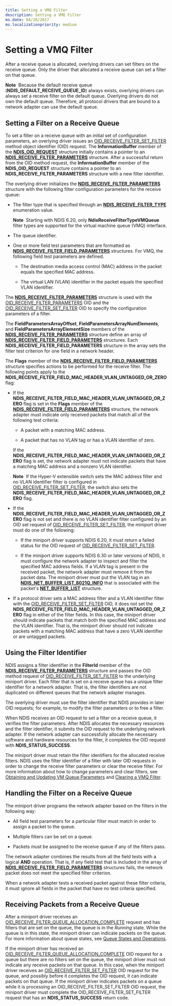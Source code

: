 ```yaml
---
title: Setting a VMQ Filter
description: Setting a VMQ Filter
ms.date: 04/20/2017
ms.localizationpriority: medium
---
```


# Setting a VMQ Filter


After a receive queue is allocated, overlying drivers can set filters on the receive queue. Only the driver that allocated a receive queue can set a filter on that queue.

**Note**  Because the default receive queue (**NDIS\_DEFAULT\_RECEIVE\_QUEUE\_ID**) always exists, overlying drivers can always set a receive filter on the default queue. Overlying drivers do not own the default queue. Therefore, all protocol drivers that are bound to a network adapter can use the default queue.

 

## Setting a Filter on a Receive Queue


To set a filter on a receive queue with an initial set of configuration parameters, an overlying driver issues an [OID\_RECEIVE\_FILTER\_SET\_FILTER](./oid-receive-filter-set-filter.md) method object identifier (OID) request. The **InformationBuffer** member of the [**NDIS\_OID\_REQUEST**](/windows-hardware/drivers/ddi/ndis/ns-ndis-_ndis_oid_request) structure initially contains a pointer to an [**NDIS\_RECEIVE\_FILTER\_PARAMETERS**](/windows-hardware/drivers/ddi/ntddndis/ns-ntddndis-_ndis_receive_filter_parameters) structure. After a successful return from the OID method request, the **InformationBuffer** member of the **NDIS\_OID\_REQUEST** structure contains a pointer to an **NDIS\_RECEIVE\_FILTER\_PARAMETERS** structure with a new filter identifier.

The overlying driver initializes the [**NDIS\_RECEIVE\_FILTER\_PARAMETERS**](/windows-hardware/drivers/ddi/ntddndis/ns-ntddndis-_ndis_receive_filter_parameters) structure with the following filter configuration parameters for the receive queue:

-   The filter type that is specified through an [**NDIS\_RECEIVE\_FILTER\_TYPE**](/windows-hardware/drivers/ddi/ntddndis/ne-ntddndis-_ndis_receive_filter_type) enumeration value.

    **Note**  Starting with NDIS 6.20, only **NdisReceiveFilterTypeVMQueue** filter types are supported for the virtual machine queue (VMQ) interface.

     

-   The queue identifier.

-   One or more field test parameters that are formatted as [**NDIS\_RECEIVE\_FILTER\_FIELD\_PARAMETERS**](/windows-hardware/drivers/ddi/ntddndis/ns-ntddndis-_ndis_receive_filter_field_parameters) structures. For VMQ, the following field test parameters are defined.

    -   The destination media access control (MAC) address in the packet equals the specified MAC address.

    -   The virtual LAN (VLAN) identifier in the packet equals the specified VLAN identifier.

The [**NDIS\_RECEIVE\_FILTER\_PARAMETERS**](/windows-hardware/drivers/ddi/ntddndis/ns-ntddndis-_ndis_receive_filter_parameters) structure is used with the [OID\_RECEIVE\_FILTER\_PARAMETERS](./oid-receive-filter-parameters.md) OID and the [OID\_RECEIVE\_FILTER\_SET\_FILTER](./oid-receive-filter-set-filter.md) OID to specify the configuration parameters of a filter.

The **FieldParametersArrayOffset**, **FieldParametersArrayNumElements**, and **FieldParametersArrayElementSize** members of the [**NDIS\_RECEIVE\_FILTER\_PARAMETERS**](/windows-hardware/drivers/ddi/ntddndis/ns-ntddndis-_ndis_receive_filter_parameters) structure define an array of [**NDIS\_RECEIVE\_FILTER\_FIELD\_PARAMETERS**](/windows-hardware/drivers/ddi/ntddndis/ns-ntddndis-_ndis_receive_filter_field_parameters) structures. Each **NDIS\_RECEIVE\_FILTER\_FIELD\_PARAMETERS** structure in the array sets the filter test criterion for one field in a network header.

The **Flags** member of the [**NDIS\_RECEIVE\_FILTER\_FIELD\_PARAMETERS**](/windows-hardware/drivers/ddi/ntddndis/ns-ntddndis-_ndis_receive_filter_field_parameters) structure specifies actions to be performed for the receive filter. The following points apply to the **NDIS\_RECEIVE\_FILTER\_FIELD\_MAC\_HEADER\_VLAN\_UNTAGGED\_OR\_ZERO** flag:

-   If the **NDIS\_RECEIVE\_FILTER\_FIELD\_MAC\_HEADER\_VLAN\_UNTAGGED\_OR\_ZERO** flag is set in the **Flags** member of the [**NDIS\_RECEIVE\_FILTER\_FIELD\_PARAMETERS**](/windows-hardware/drivers/ddi/ntddndis/ns-ntddndis-_ndis_receive_filter_field_parameters) structure, the network adapter must indicate only received packets that match all of the following test criteria:

    -   A packet with a matching MAC address.

    -   A packet that has no VLAN tag or has a VLAN identifier of zero.

    If the **NDIS\_RECEIVE\_FILTER\_FIELD\_MAC\_HEADER\_VLAN\_UNTAGGED\_OR\_ZERO** flag is set, the network adapter must not indicate packets that have a matching MAC address and a nonzero VLAN identifier.

    **Note**  If the Hyper-V extensible switch sets the MAC address filter and no VLAN identifier filter is configured in [OID\_RECEIVE\_FILTER\_SET\_FILTER](./oid-receive-filter-set-filter.md), the switch also sets the **NDIS\_RECEIVE\_FILTER\_FIELD\_MAC\_HEADER\_VLAN\_UNTAGGED\_OR\_ZERO** flag.

     

-   If the **NDIS\_RECEIVE\_FILTER\_FIELD\_MAC\_HEADER\_VLAN\_UNTAGGED\_OR\_ZERO** flag is not set and there is no VLAN identifier filter configured by an OID set request of [OID\_RECEIVE\_FILTER\_SET\_FILTER](./oid-receive-filter-set-filter.md), the miniport driver must do one of the following:

    -   If the miniport driver supports NDIS 6.20, it must return a failed status for the OID request of [OID\_RECEIVE\_FILTER\_SET\_FILTER](./oid-receive-filter-set-filter.md).

    -   If the miniport driver supports NDIS 6.30 or later versions of NDIS, it must configure the network adapter to inspect and filter the specified MAC address fields. If a VLAN tag is present in the received packet, the network adapter must remove it from the packet data. The miniport driver must put the VLAN tag in an [**NDIS\_NET\_BUFFER\_LIST\_8021Q\_INFO**](/windows-hardware/drivers/ddi/ndis/ns-ndis-_ndis_net_buffer_list_8021q_info) that is associated with the packet's [**NET\_BUFFER\_LIST**](/windows-hardware/drivers/ddi/nbl/ns-nbl-net_buffer_list) structure.

-   If a protocol driver sets a MAC address filter and a VLAN identifier filter with the [OID\_RECEIVE\_FILTER\_SET\_FILTER](./oid-receive-filter-set-filter.md) OID, it does not set the **NDIS\_RECEIVE\_FILTER\_FIELD\_MAC\_HEADER\_VLAN\_UNTAGGED\_OR\_ZERO** flag in either of the filter fields. In this case, the miniport driver should indicate packets that match both the specified MAC address and the VLAN identifier. That is, the miniport driver should not indicate packets with a matching MAC address that have a zero VLAN identifier or are untagged packets.

## Using the Filter Identifier


NDIS assigns a filter identifier in the **FilterId** member of the [**NDIS\_RECEIVE\_FILTER\_PARAMETERS**](/windows-hardware/drivers/ddi/ntddndis/ns-ntddndis-_ndis_receive_filter_parameters) structure and passes the OID method request of [OID\_RECEIVE\_FILTER\_SET\_FILTER](./oid-receive-filter-set-filter.md) to the underlying miniport driver. Each filter that is set on a receive queue has a unique filter identifier for a network adapter. That is, the filter identifiers are not duplicated on different queues that the network adapter manages.

The overlying driver must use the filter identifier that NDIS provides in later OID requests; for example, to modify the filter parameters or to free a filter.

When NDIS receives an OID request to set a filter on a receive queue, it verifies the filter parameters. After NDIS allocates the necessary resources and the filter identifier, it submits the OID request to the underlying network adapter. If the network adapter can successfully allocate the necessary software and hardware resources for the filter, it completes the OID request with **NDIS\_STATUS\_SUCCESS**.

The miniport driver must retain the filter identifiers for the allocated receive filters. NDIS uses the filter identifier of a filter with later OID requests in order to change the receive filter parameters or clear the receive filter. For more information about how to change parameters and clear filters, see [Obtaining and Updating VM Queue Parameters](obtaining-and-updating-vm-queue-parameters.md) and [Clearing a VMQ Filter](clearing-a-vmq-filter.md).

## Handling the Filter on a Receive Queue


The miniport driver programs the network adapter based on the filters in the following way:

-   All field test parameters for a particular filter must match in order to assign a packet to the queue.

-   Multiple filters can be set on a queue.

-   Packets must be assigned to the receive queue if any of the filters pass.

The network adapter combines the results from all the field tests with a logical **AND** operation. That is, if any field test that is included in the array of [**NDIS\_RECEIVE\_FILTER\_FIELD\_PARAMETERS**](/windows-hardware/drivers/ddi/ntddndis/ns-ntddndis-_ndis_receive_filter_field_parameters) structures fails, the network packet does not meet the specified filter criterion.

When a network adapter tests a received packet against these filter criteria, it must ignore all fields in the packet that have no test criteria specified.

## Receiving Packets from a Receive Queue


After a miniport driver receives an [OID\_RECEIVE\_FILTER\_QUEUE\_ALLOCATION\_COMPLETE](./oid-receive-filter-queue-allocation-complete.md) request and has filters that are set on the queue, the queue is in the *Running* state. While the queue is in this state, the miniport driver can indicate packets on the queue. For more information about queue states, see [Queue States and Operations](queue-states-and-operations.md).

If the miniport driver has received an [OID\_RECEIVE\_FILTER\_QUEUE\_ALLOCATION\_COMPLETE](./oid-receive-filter-queue-allocation-complete.md) OID request for a queue but there are no filters set on the queue, the miniport driver must not indicate any receive packets on that queue. In this case, when the miniport driver receives an [OID\_RECEIVE\_FILTER\_SET\_FILTER](./oid-receive-filter-set-filter.md) OID request for the queue, and possibly before it completes the OID request, it can indicate packets on that queue. If the miniport driver indicates packets on a queue while it is processing an OID\_RECEIVE\_FILTER\_SET\_FILTER OID request, the miniport driver must complete the OID\_RECEIVE\_FILTER\_SET\_FILTER request that has an **NDIS\_STATUS\_SUCCESS** return code.

 

